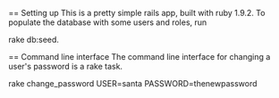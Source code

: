 == Setting up
This is a pretty simple rails app, built with ruby 1.9.2.  To populate the database with
some users and roles, run 

   rake db:seed.

== Command line interface
The command line interface for changing a user's password is a rake task.  

   rake change_password USER=santa PASSWORD=thenewpassword